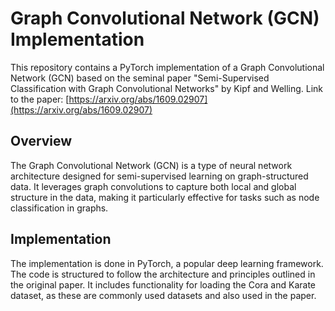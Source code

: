 # Graph Convolutional Network (GCN) Implementation

This repository contains a PyTorch implementation of a Graph Convolutional Network (GCN) based on the seminal paper "Semi-Supervised Classification with Graph Convolutional Networks" by Kipf and Welling. Link to the paper: [https://arxiv.org/abs/1609.02907](https://arxiv.org/abs/1609.02907)

## Overview

The Graph Convolutional Network (GCN) is a type of neural network architecture designed for semi-supervised learning on graph-structured data. It leverages graph convolutions to capture both local and global structure in the data, making it particularly effective for tasks such as node classification in graphs.

## Implementation

The implementation is done in PyTorch, a popular deep learning framework. The code is structured to follow the architecture and principles outlined in the original paper. It includes functionality for loading the Cora and Karate dataset, as these are commonly used datasets and also used in the paper.